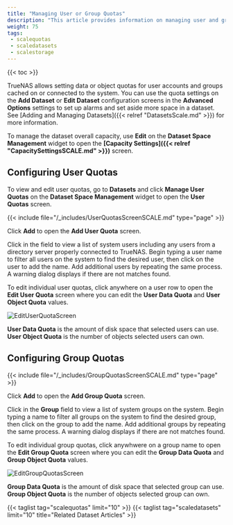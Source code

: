 ```yaml
---
title: "Managing User or Group Quotas"
description: "This article provides information on managing user and group quotas."
weight: 75
tags: 
 - scalequotas
 - scaledatasets
 - scalestorage
---
```


{{< toc >}}


TrueNAS allows setting data or object quotas for user accounts and groups cached on or connected to the system. 
You can use the quota settings on the **Add Dataset** or **Edit Dataset** configuration screens in the **Advanced Options** settings to set up alarms and set aside more space in a dataset. 
See [Adding and Managing Datasets]({{< relref "DatasetsScale.md" >}}) for more information.

To manage the dataset overall capacity, use **Edit** on the **Dataset Space Management** widget to open the **[Capacity Settings]({{< relref "CapacitySettingsSCALE.md" >}})** screen.

## Configuring User Quotas

To view and edit user quotas, go to **Datasets** and click **Manage User Quotas** on the **Dataset Space Management** widget to open the **User Quotas** screen.

{{< include file="/_includes/UserQuotasScreenSCALE.md" type="page" >}}

Click **Add** to open the **Add User Quota** screen.

Click in the field to view a list of system users including any users from a directory server properly connected to TrueNAS. 
Begin typing a user name to filter all users on the system to find the desired user, then click on the user to add the name. 
Add additional users by repeating the same process. A warning dialog displays if there are not matches found. 

To edit individual user quotas, click anywhere on a user row to open the **Edit User Quota** screen where you can edit the **User Data Quota** and **User Object Quota** values. 

![EditUserQuotaScreen](/images/SCALE/22.12/EditUserQuotaScreen.png "Edit User Quotas Screen")
 
**User Data Quota** is the amount of disk space that selected users can use. **User Object Quota** is the number of objects selected users can own.
 
## Configuring Group Quotas

{{< include file="/_includes/GroupQuotasScreenSCALE.md" type="page" >}}

Click **Add** to open the **Add Group Quota** screen.

Click in the **Group** field to view a list of system groups on the system. 
Begin typing a name to filter all groups on the system to find the desired group, then click on the group to add the name. 
Add additional groups by repeating the same process. A warning dialog displays if there are not matches found. 

To edit individual group quotas, click anywhwere on a group name to open the **Edit Group Quota** screen where you can edit the **Group Data Quota** and **Group Object Quota** values. 

![EditGroupQuotasScreen](/images/SCALE/22.12/EditGroupQuotasScreen.png "Edit Group Quota")

**Group Data Quota** is the amount of disk space that selected group can use. **Group Object Quota** is the number of objects selected group can own.

{{< taglist tag="scalequotas" limit="10" >}}
{{< taglist tag="scaledatasets" limit="10" title="Related Dataset Articles" >}}
